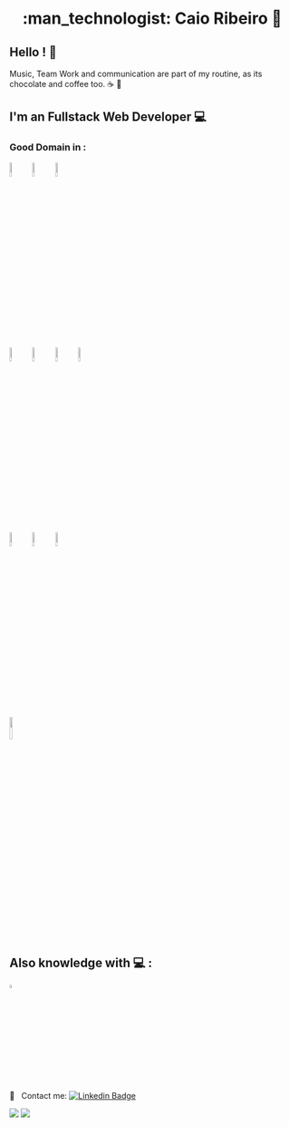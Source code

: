 <h1 align="center"> :man_technologist: Caio Ribeiro  🚀</h1>
 
## Hello ! 👋
Music, Team Work and communication are part of my routine, as its chocolate and coffee too. ☕ 🍫

## I'm an Fullstack Web Developer :computer:
 ### Good Domain in :

<img src="https://cdn.jsdelivr.net/gh/devicons/devicon/icons/java/java-original-wordmark.svg" width="8%"/><img src="https://cdn.jsdelivr.net/gh/devicons/devicon/icons/spring/spring-original-wordmark.svg" width="8%"/><img src="https://cdn.jsdelivr.net/gh/devicons/devicon/icons/postgresql/postgresql-plain-wordmark.svg" width="8%"/>

<img src="https://cdn.jsdelivr.net/gh/devicons/devicon/icons/react/react-original-wordmark.svg" width="8%"/><img src="https://cdn.jsdelivr.net/gh/devicons/devicon/icons/angularjs/angularjs-original.svg" width="8%"/><img src="https://cdn.jsdelivr.net/gh/devicons/devicon/icons/typescript/typescript-original.svg" width="8%"><img src="https://cdn.jsdelivr.net/gh/devicons/devicon/icons/javascript/javascript-original.svg" width="8%"> 

<img src=https://cdn.jsdelivr.net/gh/devicons/devicon/icons/html5/html5-plain-wordmark.svg width="8%"><img src="https://cdn.jsdelivr.net/gh/devicons/devicon/icons/css3/css3-plain-wordmark.svg" width="8%"><img src="https://cdn.jsdelivr.net/gh/devicons/devicon/icons/sass/sass-original.svg" width="8%"/>
          


<img src="https://cdn.jsdelivr.net/gh/devicons/devicon/icons/git/git-plain-wordmark.svg" width="10%"/>
          


  
 ##  Also knowledge with 💻 :
 <img src="https://cdn.jsdelivr.net/gh/devicons/devicon/icons/jest/jest-plain.svg" width="4%">
 
          
 <br/> :email: &nbsp; Contact me: [![Linkedin Badge](https://img.shields.io/badge/-CaioDeoliveira-blue?style=flat-square&logo=Linkedin&logoColor=white&link=https://www.linkedin.com/in/caio-ribeiro-08100919b/)](https://www.linkedin.com/in/caio-ribeiro98/) 
<div>
  <img src="https://github-readme-stats.vercel.app/api?username=CaioDeOliveira&show_icons=true&theme=midnight-purple"/>
  <img align="top"src="https://github-readme-stats.vercel.app/api/top-langs/?username=CaioDeOliveira&layout=compact&hide=shell&theme=midnight-purple"/>
</div>
